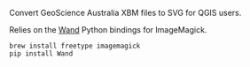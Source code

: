 Convert GeoScience Australia XBM files to SVG for QGIS users.

Relies on the [Wand](https://github.com/dahlia/wand) Python bindings for ImageMagick.

```
brew install freetype imagemagick
pip install Wand
```